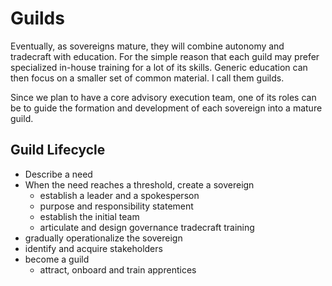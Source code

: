 # Guilds
Eventually, as sovereigns mature, they will combine autonomy and tradecraft with education. For the simple reason that each guild may prefer specialized in-house training for a lot of its skills. Generic education can then focus on a smaller set of common material. I call them guilds.

Since we plan to have a core advisory execution team, one of its roles can be to guide the formation and development of each sovereign into a mature guild.

## Guild Lifecycle
- Describe a need
- When the need reaches a threshold, create a sovereign
	- establish a leader and a spokesperson
	- purpose and responsibility statement
	- establish the initial team
	- articulate and design
		governance
		tradecraft
		training
- gradually operationalize the sovereign
- identify and acquire stakeholders
- become a guild
	- attract, onboard and train apprentices
